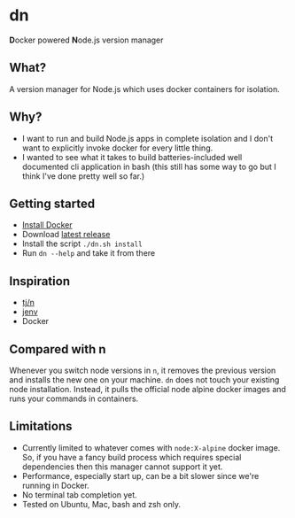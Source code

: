 # dn
**D**ocker powered **N**ode.js version manager

## What?
A version manager for Node.js which uses docker containers for isolation.

## Why?
- I want to run and build Node.js apps in complete isolation and I don't want to explicitly invoke docker for every little thing.
- I wanted to see what it takes to build batteries-included well documented cli application in bash (this still has some way to go but I think I've done pretty well so far.)

## Getting started
- [Install Docker](https://docs.docker.com/desktop/#download-and-install)
- Download [latest release](https://github.com/sfertman/dn/archive/0.1.0.zip)
- Install the script `./dn.sh install`
- Run `dn --help` and take it from there

## Inspiration
- [tj/n](https://github.com/tj/n)
- [jenv](https://github.com/jenv/jenv)
- Docker

## Compared with n
Whenever you switch node versions in `n`, it removes the previous version and installs the new one on your machine. `dn` does not touch your existing node installation. Instead, it pulls the official node alpine docker images and runs your commands in containers.

## Limitations
- Currently limited to whatever comes with `node:X-alpine` docker image. So, if you have a fancy build process which requires special dependencies then this manager cannot support it yet.
- Performance, especially start up, can be a bit slower since we're running in Docker.
- No terminal tab completion yet.
- Tested on Ubuntu, Mac, bash and zsh only.